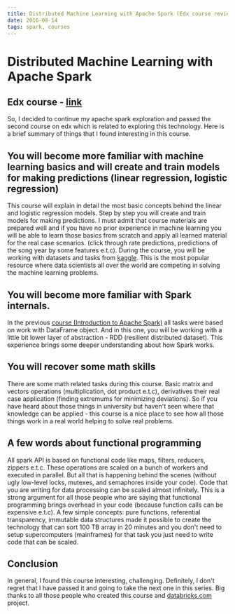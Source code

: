 ```yaml
---
title: Distributed Machine Learning with Apache Spark (Edx course review)
date: 2016-08-14
tags: spark, courses
---
```


# Distributed Machine Learning with Apache Spark 
## Edx course - [link](https://www.edx.org/course/distributed-machine-learning-apache-uc-berkeleyx-cs120x)

So, I decided to continue my apache spark exploration and passed the second course on edx which is related to exploring this technology. Here is a brief summary of things that I found interesting in this course.

## You will become more familiar with machine learning basics and will create and train models for making predictions (linear regression, logistic regression)
This course will explain in detail the most basic concepts behind the linear and logistic regression models. Step by step you will create and train models for making predictions. I must admit that course materials are prepared well and if you have no prior experience in machine learning you will be able to learn those basics from scratch and apply all learned material for the real case scenarios. (click through rate predictions, predictions of the song year by some  features e.t.c). During the course, you will be working with datasets and tasks from [kaggle](https://www.kaggle.com/competitions). This is the most popular resource where data scientists all over the world are competing in solving the machine learning problems.

## You will become more familiar with Spark internals.
In the previous [course (Introduction to Apache Spark)](/posts/2016-07-13-apache-spark-intro.html) all tasks were based on work with DataFrame object. And in this one, you will be working with a little bit lower layer of abstraction - RDD (resilient distributed dataset). This experience brings some deeper understanding about how Spark works.

## You will recover some math skills
There are some math related tasks during this course. Basic matrix and vectors operations (multiplication, dot product e.t.c), derivatives their real case application (finding extremums for minimizing deviations). So if you have heard about those things in university but haven't seen where that knowledge can be applied - this course is a nice place to see how all those things work in a real world helping to solve real problems.

## A few words about functional programming
All spark API is based on functional code like maps, filters, reducers, zippers e.t.c. These operations are scaled on a bunch of workers and executed in parallel. But all that is happening behind the scenes (without ugly low-level locks, mutexes, and semaphores inside your code). Code that you are writing for data processing can be scaled almost infinitely. This is a strong argument for all those people who are saying that functional programming brings overhead in your code (because function calls can be expensive e.t.c). A few simple concepts: pure functions, referential transparency, immutable data structures made it possible to create the technology that can sort 100 TB array in 20 minutes and you don't need to setup supercomputers (mainframes) for that task you just need to write code that can be scaled.

## Conclusion
In general, I found this course interesting, challenging. Definitely, I don't regret that I have passed it and going to take the next one in this series. Big thanks to all those people who created this course and [databricks.com](https://databricks.com/) project.

